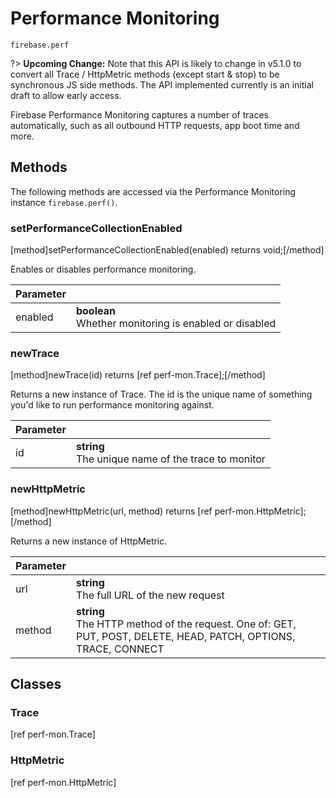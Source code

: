 # Performance Monitoring

```
firebase.perf
```

?> **Upcoming Change:** Note that this API is likely to change in v5.1.0 to convert all Trace / HttpMetric methods (except start & stop) to be synchronous JS side methods. The API implemented currently is an initial draft to allow early access.

Firebase Performance Monitoring captures a number of traces automatically, such as all outbound HTTP requests, app boot time and more.

## Methods 

The following methods are accessed via the Performance Monitoring instance `firebase.perf()`.

### setPerformanceCollectionEnabled
[method]setPerformanceCollectionEnabled(enabled) returns void;[/method]

Enables or disables performance monitoring. 

| Parameter |         |
| --------- | ------- |
| enabled   | **boolean** <br />Whether monitoring is enabled or disabled |

### newTrace
[method]newTrace(id) returns [ref perf-mon.Trace];[/method]

Returns a new instance of Trace. The id is the unique name of something you'd like to run performance monitoring against.

| Parameter |         |
| --------- | ------- |
| id   | **string** <br /> The unique name of the trace to monitor |

### newHttpMetric
[method]newHttpMetric(url, method) returns [ref perf-mon.HttpMetric];[/method]

Returns a new instance of HttpMetric.

| Parameter |         |
| --------- | ------- |
| url   | **string** <br /> The full URL of the new request |
| method   | **string** <br /> The HTTP method of the request. One of: GET, PUT, POST, DELETE, HEAD, PATCH, OPTIONS, TRACE, CONNECT |

## Classes

### Trace

[ref perf-mon.Trace]

### HttpMetric

[ref perf-mon.HttpMetric]

